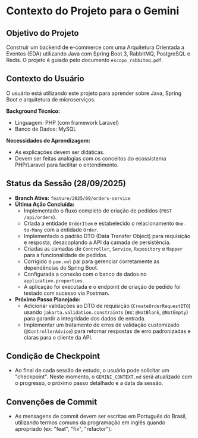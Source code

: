 # Contexto do Projeto para o Gemini

## Objetivo do Projeto
Construir um backend de e-commerce com uma Arquitetura Orientada a Eventos (EDA) utilizando Java com Spring Boot 3, RabbitMQ, PostgreSQL e Redis. O projeto é guiado pelo documento `escopo_rabbitmq.pdf`.

## Contexto do Usuário
O usuário está utilizando este projeto para aprender sobre Java, Spring Boot e arquitetura de microserviços. 

**Background Técnico:**
- Linguagem: PHP (com framework Laravel)
- Banco de Dados: MySQL

**Necessidades de Aprendizagem:**
- As explicações devem ser didáticas.
- Devem ser feitas analogias com os conceitos do ecossistema PHP/Laravel para facilitar o entendimento.

## Status da Sessão (28/09/2025)

- **Branch Ativa:** `feature/2025/09/orders-service`
- **Última Ação Concluída:**
    - Implementado o fluxo completo de criação de pedidos (`POST /api/orders`).
    - Criada a entidade `OrderItem` e estabelecido o relacionamento `One-to-Many` com a entidade `Order`.
    - Implementado o padrão DTO (Data Transfer Object) para requisição e resposta, desacoplando a API da camada de persistência.
    - Criadas as camadas de `Controller`, `Service`, `Repository` e `Mapper` para a funcionalidade de pedidos.
    - Corrigido o `pom.xml` pai para gerenciar corretamente as dependências do Spring Boot.
    - Configurada a conexão com o banco de dados no `application.properties`.
    - A aplicação foi executada e o endpoint de criação de pedido foi testado com sucesso via Postman.
- **Próximo Passo Planejado:**
    - Adicionar validações ao DTO de requisição (`CreateOrderRequestDTO`) usando `jakarta.validation.constraints` (ex: `@NotBlank`, `@NotEmpty`) para garantir a integridade dos dados de entrada.
    - Implementar um tratamento de erros de validação customizado (`@ControllerAdvice`) para retornar respostas de erro padronizadas e claras para o cliente da API.

## Condição de Checkpoint
- Ao final de cada sessão de estudo, o usuário pode solicitar um "checkpoint". Neste momento, o `GEMINI_CONTEXT.md` será atualizado com o progresso, o próximo passo detalhado e a data da sessão.

## Convenções de Commit
- As mensagens de commit devem ser escritas em Português do Brasil, utilizando termos comuns da programação em inglês quando apropriado (ex: "feat", "fix", "refactor").